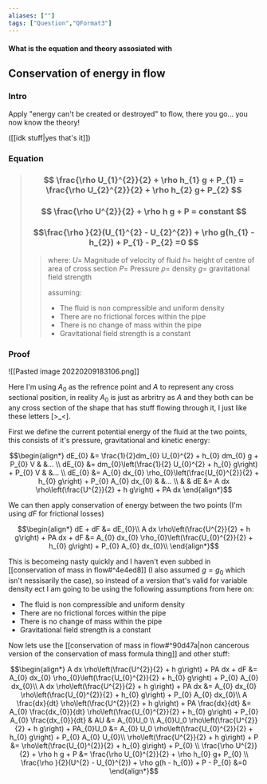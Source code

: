 ```yaml
---
aliases: [""]
tags: ["Question","QFormat3"]
---
```


#### What is the equation and theory assosiated with
## Conservation of energy in flow
### Intro

Apply "energy can't be created or destroyed" to flow, there you go... you now know the theory!

([[idk stuff|yes that's it]])

### Equation
> ### $$ \frac{\rho U_{1}^{2}}{2}  + \rho h_{1} g + P_{1}  =  \frac{\rho U_{2}^{2}}{2}  + \rho h_{2} g+ P_{2} $$
> ### $$ \frac{\rho U^{2}}{2}  + \rho h g + P  =  constant $$
> ### $$\frac{\rho }{2}(U_{1}^{2} - U_{2}^{2})  + \rho g(h_{1} - h_{2})  + P_{1} - P_{2} =0 $$ 
>> where:
>> $U=$ Magnitude of velocity of fluid 
>> $h=$ height of centre of area of cross section
>> $P=$ Pressure
>> $\rho=$ density
>> $g=$ gravitational field strength
>> 
>> assuming:
>> - The fluid is non compressible and uniform density
>> - There are no frictional forces within the pipe
>> - There is no change of mass within the pipe
>> - Gravitational field strength is a constant

### Proof

![[Pasted image 20220209183106.png]]

Here I'm using $A_{0}$ as the refrence point and $A$ to represent any cross sectional position, in reality $A_{0}$ is just as arbritry as $A$ and they both can be any cross section of the shape that has stuff flowing through it, I just like these letters [>\_<]. 

First we define the current potential energy of the fluid at the two points, this consists of it's pressure, gravitational and kinetic energy:

$$\begin{align*}
dE_{0} &= \frac{1}{2}dm_{0} U_{0}^{2} + h_{0} dm_{0} g + P_{0} V & &... \\
dE_{0} &= dm_{0}\left(\frac{1}{2} U_{0}^{2} + h_{0} g\right) + P_{0} V & &... \\
dE_{0} &= A_{0} dx_{0} \rho_{0}\left(\frac{U_{0}^{2}}{2}  + h_{0} g\right) + P_{0} A_{0} dx_{0} & &... \\
& & dE &= A dx \rho\left(\frac{U^{2}}{2}  + h g\right) + PA dx
\end{align*}$$

We can then apply conservation of energy between the two points (I'm using $dF$ for frictional losses)

$$\begin{align*}
dE + dF &= dE_{0}\\
A dx \rho\left(\frac{U^{2}}{2}  + h g\right) + PA dx + dF &= A_{0} dx_{0} \rho_{0}\left(\frac{U_{0}^{2}}{2}  + h_{0} g\right) + P_{0} A_{0} dx_{0}\\
\end{align*}$$

This is becomeing nasty quickly and I haven't even subbed in [[conservation of mass in flow#^4e4ed8]] (I also assumed $g=g_{0}$ which isn't nessisarily the case), so instead of a version that's valid for variable density ect I am going to be using the following assumptions from here on:
- The fluid is non compressible and uniform density
- There are no frictional forces within the pipe
- There is no change of mass within the pipe
- Gravitational field strength is a constant

Now lets use the [[conservation of mass in flow#^90d47a|non cancerous version of the conservation of mass formula thing]] and other stuff:

$$\begin{align*}
A dx \rho\left(\frac{U^{2}}{2}  + h g\right) + PA dx + dF &= A_{0} dx_{0} \rho_{0}\left(\frac{U_{0}^{2}}{2}  + h_{0} g\right) + P_{0} A_{0} dx_{0}\\
A dx \rho\left(\frac{U^{2}}{2}  + h g\right) + PA dx  &= A_{0} dx_{0} \rho\left(\frac{U_{0}^{2}}{2}  + h_{0} g\right) + P_{0} A_{0} dx_{0}\\
A \frac{dx}{dt} \rho\left(\frac{U^{2}}{2}  + h g\right) + PA \frac{dx}{dt}  &= A_{0} \frac{dx_{0}}{dt} \rho\left(\frac{U_{0}^{2}}{2}  + h_{0} g\right) + P_{0} A_{0} \frac{dx_{0}}{dt} & AU &= A_{0}U_0 \\
A_{0}U_0 \rho\left(\frac{U^{2}}{2}  + h g\right) + PA_{0}U_0  &= A_{0} U_0 \rho\left(\frac{U_{0}^{2}}{2}  + h_{0} g\right) + P_{0} A_{0} U_{0}\\
 \rho\left(\frac{U^{2}}{2}  + h g\right) + P  &=  \rho\left(\frac{U_{0}^{2}}{2}  + h_{0} g\right) + P_{0} \\
\frac{\rho U^{2}}{2}  + \rho h g + P  &=  \frac{\rho U_{0}^{2}}{2}  + \rho h_{0} g+ P_{0} \\
\frac{\rho }{2}(U^{2} - U_{0}^{2})  + \rho g(h - h_{0})  + P - P_{0} &=0
\end{align*}$$
